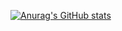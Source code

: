 [![Anurag's GitHub stats](https://github-readme-stats.vercel.app/api?username=FelipeRistow)](https://github.com/anuraghazra/github-readme-stats)
